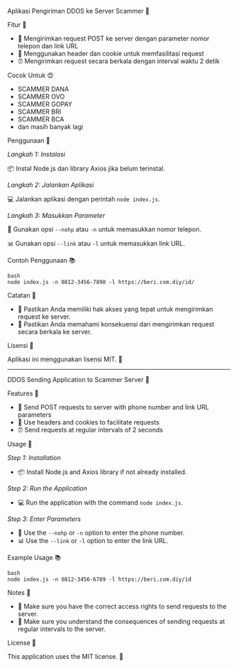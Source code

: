 Aplikasi Pengiriman DDOS ke Server Scammer 🚀


Fitur 🎉


- 📱 Mengirimkan request POST ke server dengan parameter nomor telepon dan link URL
- 🤖 Menggunakan header dan cookie untuk memfasilitasi request
- ⏰ Mengirimkan request secara berkala dengan interval waktu 2 detik

Cocok Untuk 😍
- SCAMMER DANA
- SCAMMER OVO
- SCAMMER GOPAY
- SCAMMER BRI
- SCAMMER BCA
- dan masih banyak lagi

Penggunaan 🚫


*Langkah 1: Instalasi*

📦 Instal Node.js dan library Axios jika belum terinstal.


*Langkah 2: Jalankan Aplikasi*

💻 Jalankan aplikasi dengan perintah `node index.js`.

*Langkah 3: Masukkan Parameter*

📝 Gunakan opsi `--nohp` atau `-n` untuk memasukkan nomor telepon.

📊 Gunakan opsi `--link` atau `-l` untuk memasukkan link URL.

Contoh Penggunaan 📚


```
bash
node index.js -n 0812-3456-7890 -l https://beri.com.diy/id/
```

Catatan 📝


- 🚨 Pastikan Anda memiliki hak akses yang tepat untuk mengirimkan request ke server.
- 🤔 Pastikan Anda memahami konsekuensi dari mengirimkan request secara berkala ke server.

Lisensi 📜


Aplikasi ini menggunakan lisensi MIT. 📜

---

DDOS Sending Application to Scammer Server 🚀


Features 🎉


- 📱 Send POST requests to server with phone number and link URL parameters
- 🤖 Use headers and cookies to facilitate requests
- ⏰ Send requests at regular intervals of 2 seconds

Usage 🚫


*Step 1: Installation*
- 📦 Install Node.js and Axios library if not already installed.

*Step 2: Run the Application*
- 💻 Run the application with the command `node index.js`.

*Step 3: Enter Parameters*
- 📝 Use the `--nohp` or `-n` option to enter the phone number.
- 📊 Use the `--link` or `-l` option to enter the link URL.

Example Usage 📚


```
bash
node index.js -n 0812-3456-6789 -l https://beri.com.diy/id
```

Notes 📝


- 🚨 Make sure you have the correct access rights to send requests to the server.
- 🤔 Make sure you understand the consequences of sending requests at regular intervals to the server.

License 📜


This application uses the MIT license. 📜
